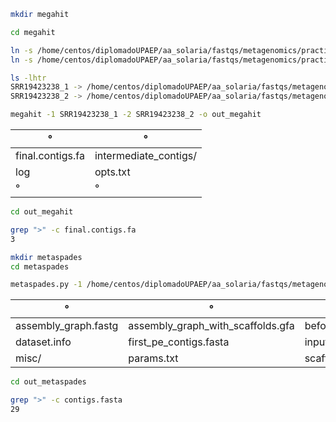 
 ```bash
mkdir megahit
```
 ```bash
cd megahit
```
 ```bash
ln -s /home/centos/diplomadoUPAEP/aa_solaria/fastqs/metagenomics/practica_mh_ms/SRR19423238_1.fastq SRR19423238_1
ln -s /home/centos/diplomadoUPAEP/aa_solaria/fastqs/metagenomics/practica_mh_ms/SRR19423238_2.fastq SRR19423238_2
```
 ```bash
ls -lhtr
SRR19423238_1 -> /home/centos/diplomadoUPAEP/aa_solaria/fastqs/metagenomics/practica_mh_ms/SRR19423238_1.fastq
SRR19423238_2 -> /home/centos/diplomadoUPAEP/aa_solaria/fastqs/metagenomics/practica_mh_ms/SRR19423238_2.fastq
```
 ```bash
megahit -1 SRR19423238_1 -2 SRR19423238_2 -o out_megahit
```

| °  | °  |
|---|---|
|  final.contigs.fa  |  intermediate_contigs/  |
|  log  |  opts.txt  |
|  °  |  °  |

 ```bash
cd out_megahit
```
 ```bash
grep ">" -c final.contigs.fa
3
```

 ```bash
mkdir metaspades
cd metaspades
```
 ```bash
metaspades.py -1 /home/centos/diplomadoUPAEP/aa_solaria/fastqs/metagenomics/practica_mh_ms/SRR19423238_1.fastq -2 /home/centos/diplomadoUPAEP/aa_solaria/fastqs/metagenomics/practica_mh_ms/SRR19423238_2.fastq -o out_metaspades
```
| °  | °  | °  | °  | °  | °  |
|---|---|---|---|---|---|
| assembly_graph.fastg  | assembly_graph_with_scaffolds.gfa  | before_rr.fasta  | contigs.fasta  | contigs.paths  | corrected/  |
| dataset.info  | first_pe_contigs.fasta  | input_dataset.yaml  | K21/  | K33/  | K55/  |
| misc/  | params.txt  | scaffolds.fasta  | scaffolds.paths  | spades.log  | tmp/  |

 ```bash
cd out_metaspades
```
 ```bash
grep ">" -c contigs.fasta
29
```
